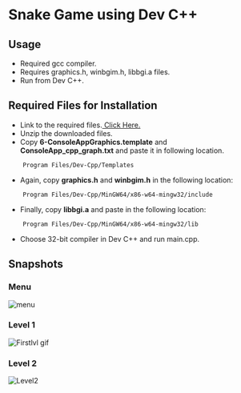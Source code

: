 # Snake Game using Dev C++

## Usage 

- Required gcc compiler.
- Requires graphics.h, winbgim.h, libbgi.a files.
- Run from Dev C++.

## Required Files for Installation

- Link to the required files.<a href = "https://studyreadeducate.com/c-graphics-files-for-dev-c-and-codeblocks/"> Click Here.</a>
- Unzip the downloaded files.
- Copy <strong>6-ConsoleAppGraphics.template</strong> and <strong>ConsoleApp_cpp_graph.txt</strong> and paste it in following location.

```
    Program Files/Dev-Cpp/Templates
```

- Again, copy <strong>graphics.h</strong> and <strong>winbgim.h</strong> in the following location:

```
    Program Files/Dev-Cpp/MinGW64/x86-w64-mingw32/include
```

- Finally, copy <strong>libbgi.a</strong> and paste in the following location:

```
    Program Files/Dev-Cpp/MinGW64/x86-w64-mingw32/lib
```
- Choose 32-bit compiler in Dev C++ and run main.cpp.

## Snapshots

### Menu
<p>
    <img src = "https://i.imgur.com/uCx2bv4.png" alt = "menu">
</p>

### Level 1
<p>
    <img src = "https://i.imgur.com/4L3Lh8L.gif" alt = "Firstlvl gif">
</p>

### Level 2
<p>
    <img src = "https://i.imgur.com/pQ0SkdB.png" alt = "Level2">
</p>





